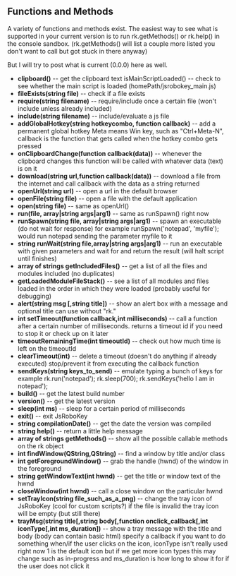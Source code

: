 Functions and Methods
---------------------
A variety of functions and methods exist.
The easiest way to see what is supported in your current version is to run rk.getMethods() or rk.help() in the console sandbox. (rk.getMethods() will list a couple more listed you don't want to call but got stuck in there anyway)

But I will try to post what is current (0.0.0) here as well.

* **clipboard()** -- get the clipboard text
isMainScriptLoaded() -- check to see whether the main script is loaded (homePath/jsrobokey_main.js)
* **fileExists(string file)** -- check if a file exists
* **require(string filename)** -- require/include once a certain file (won't include unless already included)
* **include(string filename)** -- include/evaluate a js file
* **addGlobalHotkey(string hotkeycombo, function callback)** -- add a permanent global hotkey Meta means Win key, such as "Ctrl+Meta-N", callback is the function that gets called when the hotkey combo gets pressed
* **onClipboardChange(function callback(data))** -- whenever the clipboard changes this function will be called with whatever data (text) is on it
* **download(string url,function callback(data))** -- download a file from the internet and call callback with the data as a string returned
* **openUrl(string url)** -- open a url in the default browser
* **openFile(string file)** -- open a file with the default application
* **open(string file)** -- same as openUrl()
* **run(file, array|string args|arg1)** -- same as runSpawn() right now
* **runSpawn(string file, array|string args|arg1)** -- spawn an executable (do not wait for response) for example runSpawn('notepad', 'myfile'); would run notepad sending the parameter myfile to it
* **string runWait(string file,array|string args|arg1)** -- run an executable with given parameters and wait for and return the result (will halt script until finishes)
* **array of strings getIncludedFiles()** -- get a list of all the files and modules included (no duplicates)
* **getLoadedModuleFileStack()** -- see a list of all modules and files loaded in the order in which they were loaded (probably useful for debugging)
* **alert(string msg [,string title])** -- show an alert box with a message and optional title can use without "rk."
* **int setTimeout(function callback,int milliseconds)** -- call a function after a certain number of milliseconds. returns a timeout id if you need to stop it or check up on it later
* **timeoutRemainingTime(int timeoutId)** -- check out how much time is left on the timeoutId
* **clearTimeout(int)** -- delete a timeout (doesn't do anything if already executed) stop/prevent it from executing the callback function
* **sendKeys(string keys_to_send)** -- emulate typing a bunch of keys for example rk.run('notepad'); rk.sleep(700); rk.sendKeys('hello I am in notepad');
* **build()** -- get the latest build number
* **version()** -- get the latest version
* **sleep(int ms)** -- sleep for a certain period of milliseconds 
* **exit()** -- exit JsRoboKey
* **string compilationDate()** -- get the date the version was compiled
* **string help()** -- return a little help message
* **array of strings getMethods()** -- show all the possible callable methods on the rk object
* **int findWindow(QString,QString)** -- find a window by title and/or class
* **int getForegroundWindow()** -- grab the handle (hwnd) of the window in the foreground
* **string getWindowText(int hwnd)** -- get the title or window text of the hwnd
* **closeWindow(int hwnd)** -- call a close window on the particular hwnd
* **setTrayIcon(string file_such_as_a_png)** -- change the tray icon of JsRoboKey (cool for custom scripts?) if the file is invalid the tray icon will be empty (but still there)
* **trayMsg(string title[,string body[,function onclick_callback[,int iconType[,int ms_duration])** -- show a tray message with the title and body (body can contain basic html) specify a callback if you want to do something when/if the user clicks on the icon, iconType isn't really used right now 1 is the default icon but if we get more icon types this may change such as in-progress and ms_duration is how long to show it for if the user does not click it


